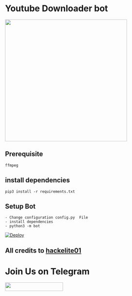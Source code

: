 # Youtube Downloader bot

<img src="https://telegra.ph/file/7e47200a0778599dfb5fe.jpg" width="400">

## Prerequisite
    ffmpeg
  
    
## install dependencies
    pip3 install -r requirements.txt


## Setup Bot
    - Change configuration config.py  File
    - install dependencies
    - python3 -m bot
    

[![Deploy](https://www.herokucdn.com/deploy/button.svg)](https://heroku.com/deploy?template=https://github.com/maxsupun/YouTube-Downloader-Bot)

## All credits to [hackelite01](https://github.com/hackelite01)

# Join Us on Telegram

<a href="https://t.me/AITechiee"><img src="https://img.shields.io/badge/Join-Telegram%20Channel-red.svg?logo=Telegram" width="190" height="28"></a>
